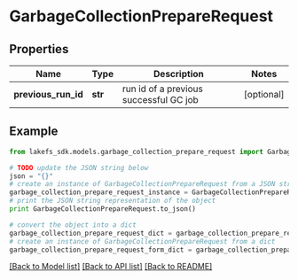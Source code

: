 # GarbageCollectionPrepareRequest


## Properties
Name | Type | Description | Notes
------------ | ------------- | ------------- | -------------
**previous_run_id** | **str** | run id of a previous successful GC job | [optional] 

## Example

```python
from lakefs_sdk.models.garbage_collection_prepare_request import GarbageCollectionPrepareRequest

# TODO update the JSON string below
json = "{}"
# create an instance of GarbageCollectionPrepareRequest from a JSON string
garbage_collection_prepare_request_instance = GarbageCollectionPrepareRequest.from_json(json)
# print the JSON string representation of the object
print GarbageCollectionPrepareRequest.to_json()

# convert the object into a dict
garbage_collection_prepare_request_dict = garbage_collection_prepare_request_instance.to_dict()
# create an instance of GarbageCollectionPrepareRequest from a dict
garbage_collection_prepare_request_form_dict = garbage_collection_prepare_request.from_dict(garbage_collection_prepare_request_dict)
```
[[Back to Model list]](../README.md#documentation-for-models) [[Back to API list]](../README.md#documentation-for-api-endpoints) [[Back to README]](../README.md)


